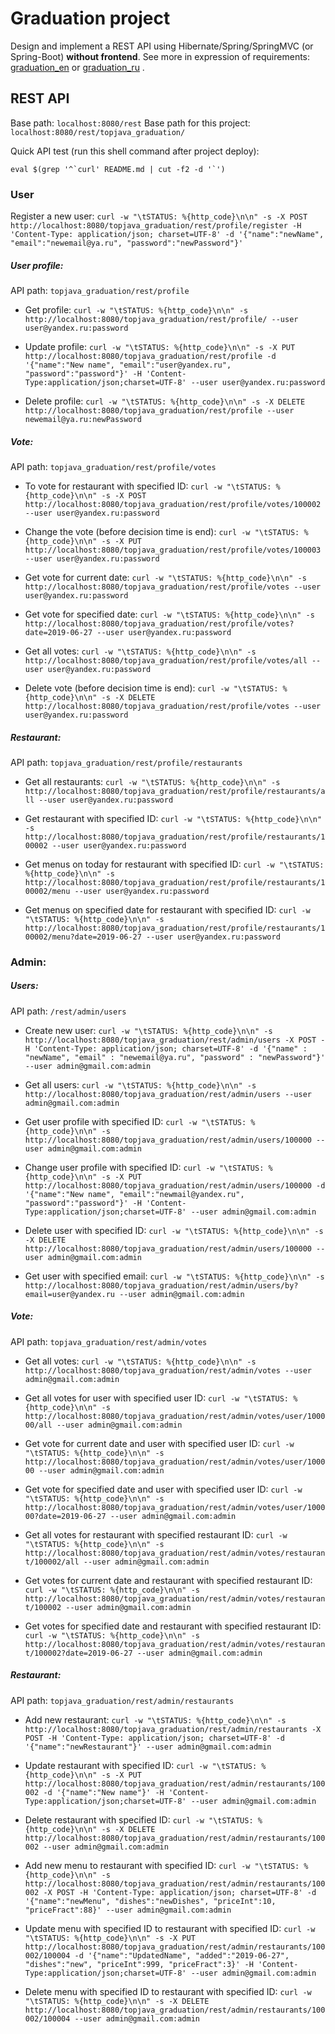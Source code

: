 # Graduation project
Design and implement a REST API using Hibernate/Spring/SpringMVC (or Spring-Boot) **without frontend**. See more in expression of requirements: [graduation_en](https://github.com/dimio/topjava_graduation/blob/master/graduation_en.md) or [graduation_ru](https://github.com/dimio/topjava_graduation/blob/master/graduation_ru.md) .

## REST API
Base path: `localhost:8080/rest`
Base path for this project: `localhost:8080/rest/topjava_graduation/`

Quick API test (run this shell command after project deploy):
```
eval $(grep '^`curl' README.md | cut -f2 -d '`')
```

### User
Register a new user:
`curl -w "\tSTATUS: %{http_code}\n\n" -s -X POST http://localhost:8080/topjava_graduation/rest/profile/register -H 'Content-Type: application/json; charset=UTF-8' -d '{"name":"newName", "email":"newemail@ya.ru", "password":"newPassword"}'`

##### User profile:
API path: `topjava_graduation/rest/profile`

* Get profile:
`curl -w "\tSTATUS: %{http_code}\n\n" -s http://localhost:8080/topjava_graduation/rest/profile/ --user user@yandex.ru:password`

* Update profile:
`curl -w "\tSTATUS: %{http_code}\n\n" -s -X PUT http://localhost:8080/topjava_graduation/rest/profile -d '{"name":"New name", "email":"user@yandex.ru", "password":"password"}' -H 'Content-Type:application/json;charset=UTF-8' --user user@yandex.ru:password`

* Delete profile:
`curl -w "\tSTATUS: %{http_code}\n\n" -s -X DELETE http://localhost:8080/topjava_graduation/rest/profile --user newemail@ya.ru:newPassword`

##### Vote:
API path: `topjava_graduation/rest/profile/votes`

* To vote for restaurant with specified ID:
`curl -w "\tSTATUS: %{http_code}\n\n" -s -X POST http://localhost:8080/topjava_graduation/rest/profile/votes/100002 --user user@yandex.ru:password`

* Change the vote (before decision time is end):
`curl -w "\tSTATUS: %{http_code}\n\n" -s -X PUT http://localhost:8080/topjava_graduation/rest/profile/votes/100003 --user user@yandex.ru:password`

* Get vote for current date:
`curl -w "\tSTATUS: %{http_code}\n\n" -s http://localhost:8080/topjava_graduation/rest/profile/votes --user user@yandex.ru:password`

* Get vote for specified date:
`curl -w "\tSTATUS: %{http_code}\n\n" -s http://localhost:8080/topjava_graduation/rest/profile/votes?date=2019-06-27 --user user@yandex.ru:password`

* Get all votes:
`curl -w "\tSTATUS: %{http_code}\n\n" -s http://localhost:8080/topjava_graduation/rest/profile/votes/all --user user@yandex.ru:password`

* Delete vote (before decision time is end):
`curl -w "\tSTATUS: %{http_code}\n\n" -s -X DELETE http://localhost:8080/topjava_graduation/rest/profile/votes --user user@yandex.ru:password`

##### Restaurant:
API path: `topjava_graduation/rest/profile/restaurants`

* Get all restaurants:
`curl -w "\tSTATUS: %{http_code}\n\n" -s http://localhost:8080/topjava_graduation/rest/profile/restaurants/all --user user@yandex.ru:password`

* Get restaurant with specified ID:
`curl -w "\tSTATUS: %{http_code}\n\n" -s http://localhost:8080/topjava_graduation/rest/profile/restaurants/100002 --user user@yandex.ru:password`

* Get menus on today for restaurant with specified ID:
`curl -w "\tSTATUS: %{http_code}\n\n" -s http://localhost:8080/topjava_graduation/rest/profile/restaurants/100002/menu --user user@yandex.ru:password`

* Get menus on specified date for restaurant with specified ID:
`curl -w "\tSTATUS: %{http_code}\n\n" -s http://localhost:8080/topjava_graduation/rest/profile/restaurants/100002/menu?date=2019-06-27 --user user@yandex.ru:password`

### Admin:

##### Users:
API path: `/rest/admin/users`

* Create new user:
`curl -w "\tSTATUS: %{http_code}\n\n" -s http://localhost:8080/topjava_graduation/rest/admin/users -X POST -H 'Content-Type: application/json; charset=UTF-8' -d '{"name" : "newName", "email" : "newemail@ya.ru", "password" : "newPassword"}' --user admin@gmail.com:admin`

* Get all users:
`curl -w "\tSTATUS: %{http_code}\n\n" -s http://localhost:8080/topjava_graduation/rest/admin/users --user admin@gmail.com:admin`

* Get user profile with specified ID:
`curl -w "\tSTATUS: %{http_code}\n\n" -s http://localhost:8080/topjava_graduation/rest/admin/users/100000 --user admin@gmail.com:admin`

* Change user profile with specified ID:
`curl -w "\tSTATUS: %{http_code}\n\n" -s -X PUT http://localhost:8080/topjava_graduation/rest/admin/users/100000 -d '{"name":"New name", "email":"newmail@yandex.ru", "password":"password"}' -H 'Content-Type:application/json;charset=UTF-8' --user admin@gmail.com:admin`

* Delete user with specified ID:
`curl -w "\tSTATUS: %{http_code}\n\n" -s -X DELETE http://localhost:8080/topjava_graduation/rest/admin/users/100000 --user admin@gmail.com:admin`

* Get user with specified email:
`curl -w "\tSTATUS: %{http_code}\n\n" -s http://localhost:8080/topjava_graduation/rest/admin/users/by?email=user@yandex.ru --user admin@gmail.com:admin`

##### Vote:
API path: `topjava_graduation/rest/admin/votes`

* Get all votes:
`curl -w "\tSTATUS: %{http_code}\n\n" -s http://localhost:8080/topjava_graduation/rest/admin/votes --user admin@gmail.com:admin`

* Get all votes for user with specified user ID:
`curl -w "\tSTATUS: %{http_code}\n\n" -s http://localhost:8080/topjava_graduation/rest/admin/votes/user/100000/all --user admin@gmail.com:admin`

* Get vote for current date and user with specified user ID:
`curl -w "\tSTATUS: %{http_code}\n\n" -s http://localhost:8080/topjava_graduation/rest/admin/votes/user/100000 --user admin@gmail.com:admin`

* Get vote for specified date and user with specified user ID:
`curl -w "\tSTATUS: %{http_code}\n\n" -s http://localhost:8080/topjava_graduation/rest/admin/votes/user/100000?date=2019-06-27 --user admin@gmail.com:admin`

* Get all votes for restaurant with specified restaurant ID:
`curl -w "\tSTATUS: %{http_code}\n\n" -s http://localhost:8080/topjava_graduation/rest/admin/votes/restaurant/100002/all --user admin@gmail.com:admin`

* Get votes for current date and restaurant with specified restaurant ID:
`curl -w "\tSTATUS: %{http_code}\n\n" -s http://localhost:8080/topjava_graduation/rest/admin/votes/restaurant/100002 --user admin@gmail.com:admin`

* Get votes for specified date and restaurant with specified restaurant ID:
`curl -w "\tSTATUS: %{http_code}\n\n" -s http://localhost:8080/topjava_graduation/rest/admin/votes/restaurant/100002?date=2019-06-27 --user admin@gmail.com:admin`

##### Restaurant:
API path: `topjava_graduation/rest/admin/restaurants`

* Add new restaurant:
`curl -w "\tSTATUS: %{http_code}\n\n" -s http://localhost:8080/topjava_graduation/rest/admin/restaurants -X POST -H 'Content-Type: application/json; charset=UTF-8' -d '{"name":"newRestaurant"}' --user admin@gmail.com:admin`

* Update restaurant with specified ID:
`curl -w "\tSTATUS: %{http_code}\n\n" -s -X PUT http://localhost:8080/topjava_graduation/rest/admin/restaurants/100002 -d '{"name":"New name"}' -H 'Content-Type:application/json;charset=UTF-8' --user admin@gmail.com:admin`

* Delete restaurant with specified ID:
`curl -w "\tSTATUS: %{http_code}\n\n" -s -X DELETE http://localhost:8080/topjava_graduation/rest/admin/restaurants/100002 --user admin@gmail.com:admin`

* Add new menu to restaurant with specified ID:
`curl -w "\tSTATUS: %{http_code}\n\n" -s http://localhost:8080/topjava_graduation/rest/admin/restaurants/100002 -X POST -H 'Content-Type: application/json; charset=UTF-8' -d '{"name":"newMenu", "dishes":"newDishes", "priceInt":10, "priceFract":88}' --user admin@gmail.com:admin`

* Update menu with specified ID to restaurant with specified ID:
`curl -w "\tSTATUS: %{http_code}\n\n" -s -X PUT http://localhost:8080/topjava_graduation/rest/admin/restaurants/100002/100004 -d '{"name":"UpdatedName", "added":"2019-06-27", "dishes":"new", "priceInt":999, "priceFract":3}' -H 'Content-Type:application/json;charset=UTF-8' --user admin@gmail.com:admin`

* Delete menu with specified ID to restaurant with specified ID:
`curl -w "\tSTATUS: %{http_code}\n\n" -s -X DELETE http://localhost:8080/topjava_graduation/rest/admin/restaurants/100002/100004 --user admin@gmail.com:admin`